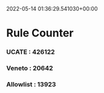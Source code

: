 2022-05-14 01:36:29.541030+00:00
# Rule Counter 
 ### UCATE : 426122

 ### Veneto : 20642

 ### Allowlist : 13923